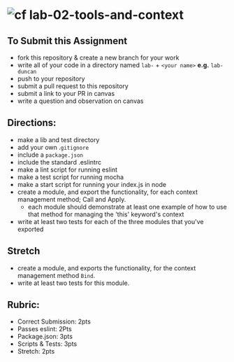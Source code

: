![cf](https://i.imgur.com/7v5ASc8.png) lab-02-tools-and-context
======

## To Submit this Assignment
  * fork this repository & create a new branch for your work
  * write all of your code in a directory named `lab-` + `<your name>` **e.g.** `lab-duncan`
  * push to your repository
  * submit a pull request to this repository
  * submit a link to your PR in canvas
  * write a question and observation on canvas

## Directions:
* make a lib and test directory
* add your own .`gitignore`
* include a `package.json`
* include the standard .eslintrc
* make a lint script for running eslint
* make a test script for running mocha
* make a start script for running your index.js in node
* create a module, and export the functionality, for each context management method; Call and Apply.
  * each module should demonstrate at least one example of how to use that method for managing the 'this' keyword's context
* write at least two tests for each of the three modules that you've exported

## Stretch
* create a module, and exports the functionality, for the context management method `Bind`.
* write at least two tests for this module.

## Rubric:
* Correct Submission: 2pts
* Passes eslint: 2Pts
* Package.json: 3pts
* Scripts & Tests: 3pts
* Stretch: 2pts
